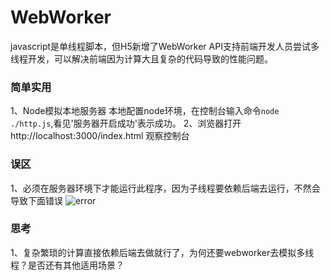 # WebWorker
  javascript是单线程脚本，但H5新增了WebWorker API支持前端开发人员尝试多线程开发，可以解决前端因为计算大且复杂的代码导致的性能问题。

### 简单实用

1、Node模拟本地服务器 本地配置node环境，在控制台输入命令`node ./http.js`,看见'服务器开启成功'表示成功。
2、浏览器打开 http://localhost:3000/index.html 观察控制台

### 误区

1、必须在服务器环境下才能运行此程序，因为子线程要依赖后端去运行，不然会导致下面错误
![error](C:\Users\admin\Desktop\TIM图片20171215153144.png)

### 思考

1、复杂繁琐的计算直接依赖后端去做就行了，为何还要webworker去模拟多线程？是否还有其他适用场景？